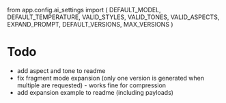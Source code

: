 
from app.config.ai_settings import (
    DEFAULT_MODEL,
    DEFAULT_TEMPERATURE,
    VALID_STYLES,
    VALID_TONES,
    VALID_ASPECTS,
    EXPAND_PROMPT,
    DEFAULT_VERSIONS,
    MAX_VERSIONS
)


# Todo

- add aspect and tone to readme
- fix fragment mode expansion (only one version is generated when multiple are requested) - works fine for compression
- add expansion example to readme (including payloads)